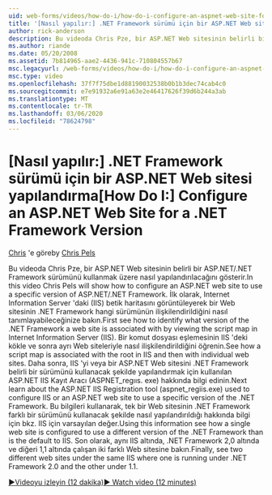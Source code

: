 ```yaml
---
uid: web-forms/videos/how-do-i/how-do-i-configure-an-aspnet-web-site-for-a-net-framework-version
title: '[Nasıl yapılır:] .NET Framework sürümü için bir ASP.NET Web sitesi yapılandırma | Microsoft Docs'
author: rick-anderson
description: Bu videoda Chris Pze, bir ASP.NET Web sitesinin belirli bir ASP.NET/.NET Framework sürümünü kullanmak üzere nasıl yapılandırılacağını gösterir. İlk olarak bkz. v...
ms.author: riande
ms.date: 05/20/2008
ms.assetid: 7b814965-aae2-4436-941c-710804557b67
msc.legacyurl: /web-forms/videos/how-do-i/how-do-i-configure-an-aspnet-web-site-for-a-net-framework-version
msc.type: video
ms.openlocfilehash: 37f7f75dbe1d88190032538b0b1b3dec74cab4c0
ms.sourcegitcommit: e7e91932a6e91a63e2e46417626f39d6b244a3ab
ms.translationtype: MT
ms.contentlocale: tr-TR
ms.lasthandoff: 03/06/2020
ms.locfileid: "78624798"
---
```

# <a name="how-do-i-configure-an-aspnet-web-site-for-a-net-framework-version"></a><span data-ttu-id="c1215-104">[Nasıl yapılır:] .NET Framework sürümü için bir ASP.NET Web sitesi yapılandırma</span><span class="sxs-lookup"><span data-stu-id="c1215-104">[How Do I:] Configure an ASP.NET Web Site for a .NET Framework Version</span></span>

<span data-ttu-id="c1215-105">[Chris](https://twitter.com/chrispels) 'e göre</span><span class="sxs-lookup"><span data-stu-id="c1215-105">by [Chris Pels](https://twitter.com/chrispels)</span></span>

<span data-ttu-id="c1215-106">Bu videoda Chris Pze, bir ASP.NET Web sitesinin belirli bir ASP.NET/.NET Framework sürümünü kullanmak üzere nasıl yapılandırılacağını gösterir.</span><span class="sxs-lookup"><span data-stu-id="c1215-106">In this video Chris Pels will show how to configure an ASP.NET web site to use a specific version of ASP.NET/.NET Framework.</span></span> <span data-ttu-id="c1215-107">İlk olarak, Internet Information Server 'daki (IIS) betik haritasını görüntüleyerek bir Web sitesinin .NET Framework hangi sürümünün ilişkilendirildiğini nasıl tanımlayabileceğinize bakın.</span><span class="sxs-lookup"><span data-stu-id="c1215-107">First see how to identify what version of the .NET Framework a web site is associated with by viewing the script map in Internet Information Server (IIS).</span></span> <span data-ttu-id="c1215-108">Bir komut dosyası eşlemesinin IIS 'deki kökle ve sonra ayrı Web siteleriyle nasıl ilişkilendirildiğini öğrenin.</span><span class="sxs-lookup"><span data-stu-id="c1215-108">See how a script map is associated with the root in IIS and then with individual web sites.</span></span> <span data-ttu-id="c1215-109">Daha sonra, IIS 'yi veya bir ASP.NET Web sitesini .NET Framework belirli bir sürümünü kullanacak şekilde yapılandırmak için kullanılan ASP.NET IIS Kayıt Aracı (ASPNET\_regııs. exe) hakkında bilgi edinin.</span><span class="sxs-lookup"><span data-stu-id="c1215-109">Next learn about the ASP.NET IIS Registration tool (aspnet\_regiis.exe) used to configure IIS or an ASP.NET web site to use a specific version of the .NET Framework.</span></span> <span data-ttu-id="c1215-110">Bu bilgileri kullanarak, tek bir Web sitesinin .NET Framework farklı bir sürümünü kullanacak şekilde nasıl yapılandırıldığı hakkında bilgi için bkz. IIS için varsayılan değer.</span><span class="sxs-lookup"><span data-stu-id="c1215-110">Using this information see how a single web site is configured to use a different version of the .NET Framework than is the default to IIS.</span></span> <span data-ttu-id="c1215-111">Son olarak, aynı IIS altında, .NET Framework 2,0 altında ve diğeri 1,1 altında çalışan iki farklı Web sitesine bakın.</span><span class="sxs-lookup"><span data-stu-id="c1215-111">Finally, see two different web sites under the same IIS where one is running under .NET Framework 2.0 and the other under 1.1.</span></span>

[<span data-ttu-id="c1215-112">&#9654;Videoyu izleyin (12 dakika)</span><span class="sxs-lookup"><span data-stu-id="c1215-112">&#9654; Watch video (12 minutes)</span></span>](https://channel9.msdn.com/Blogs/ASP-NET-Site-Videos/how-do-i-configure-an-aspnet-web-site-for-a-net-framework-version)
